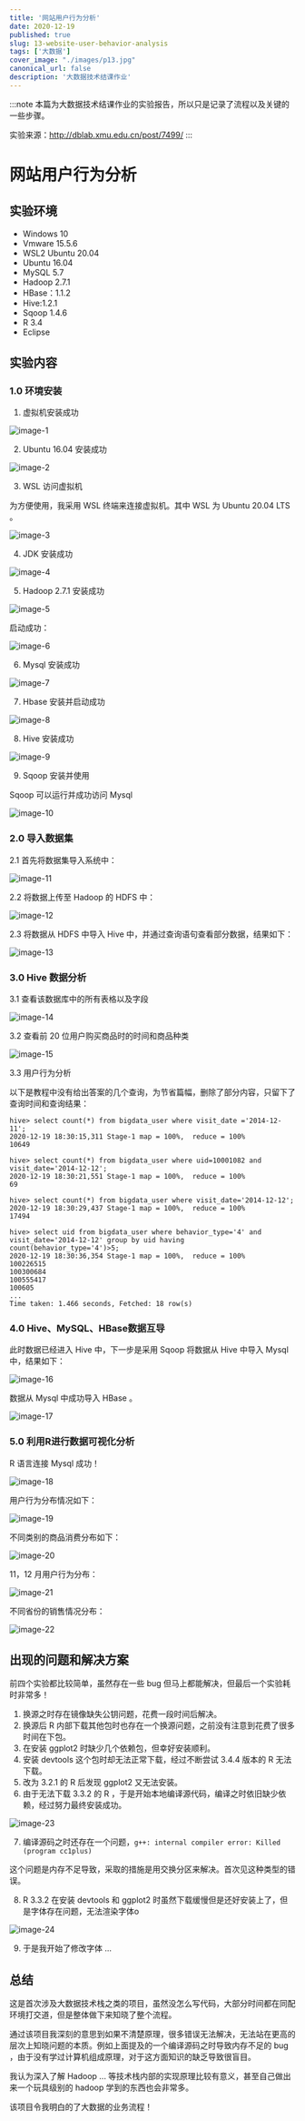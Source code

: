 ```yaml
---
title: '网站用户行为分析'
date: 2020-12-19
published: true
slug: 13-website-user-behavior-analysis
tags: ['大数据']
cover_image: "./images/p13.jpg"
canonical_url: false
description: '大数据技术结课作业'
---
```


:::note
本篇为大数据技术结课作业的实验报告，所以只是记录了流程以及关键的一些步骤。

实验来源：http://dblab.xmu.edu.cn/post/7499/
:::

# 网站用户行为分析

## 实验环境

* Windows 10
* Vmware 15.5.6 
* WSL2 Ubuntu 20.04
* Ubuntu 16.04
* MySQL 5.7
* Hadoop 2.7.1
* HBase：1.1.2
* Hive:1.2.1
* Sqoop 1.4.6
* R 3.4
* Eclipse

## 实验内容

### 1.0 环境安装

1. 虚拟机安装成功

![image-1](https://cdn.jsdelivr.net/gh/weijiew/pic@master/images/image.5woob58qbj80.png)

2. Ubuntu 16.04 安装成功

![image-2](https://cdn.jsdelivr.net/gh/weijiew/pic@master/images/image.1icldwmlfqow.png)

3. WSL 访问虚拟机

为方便使用，我采用 WSL 终端来连接虚拟机。其中 WSL 为 Ubuntu 20.04 LTS 。

![image-3](https://cdn.jsdelivr.net/gh/weijiew/pic@master/images/image.4s4qzbllrs00.png)

4. JDK 安装成功

![image-4](https://cdn.jsdelivr.net/gh/weijiew/pic@master/images/image.51dnmj6djvg0.png)

5. Hadoop 2.7.1 安装成功

![image-5](https://cdn.jsdelivr.net/gh/weijiew/pic@master/images/image.7l9gf0n7w640.png)

启动成功：

![image-6](https://cdn.jsdelivr.net/gh/weijiew/pic@master/images/image.12pmzy9rzfn.png)

6. Mysql 安装成功

![image-7](https://cdn.jsdelivr.net/gh/weijiew/pic@master/images/image.2rbfv7yuj100.png)

7. Hbase 安装并启动成功

![image-8](https://cdn.jsdelivr.net/gh/weijiew/pic@master/images/image.3vglhn5hrtq0.png)

8. Hive 安装成功

![image-9](https://cdn.jsdelivr.net/gh/weijiew/pic@master/images/image.7f4sqgrp8z40.png)

9. Sqoop 安装并使用 

Sqoop 可以运行并成功访问 Mysql

![image-10](https://cdn.jsdelivr.net/gh/weijiew/pic@master/images/image.6qxl6xwr77w0.png)


### 2.0 导入数据集

2.1 首先将数据集导入系统中：

![image-11](https://cdn.jsdelivr.net/gh/weijiew/pic@master/images/image.3ym4j8127bg0.png)

2.2 将数据上传至 Hadoop 的 HDFS 中：

![image-12](https://cdn.jsdelivr.net/gh/weijiew/pic@master/images/image.2fsm115njy80.png)

2.3 将数据从 HDFS 中导入 Hive 中，并通过查询语句查看部分数据，结果如下：

![image-13](https://cdn.jsdelivr.net/gh/weijiew/pic@master/images/image.74epy7ftr1k0.png)

### 3.0 Hive 数据分析

3.1 查看该数据库中的所有表格以及字段

![image-14](https://cdn.jsdelivr.net/gh/weijiew/pic@master/images/image.34cfajwde6y0.png)

3.2 查看前 20 位用户购买商品时的时间和商品种类

![image-15](https://cdn.jsdelivr.net/gh/weijiew/pic@master/images/image.773wkmue75k0.png)

3.3 用户行为分析

以下是教程中没有给出答案的几个查询，为节省篇幅，删除了部分内容，只留下了查询时间和查询结果：

    hive> select count(*) from bigdata_user where visit_date ='2014-12-11';
    2020-12-19 18:30:15,311 Stage-1 map = 100%,  reduce = 100%
    10649

    hive> select count(*) from bigdata_user where uid=10001082 and visit_date='2014-12-12';
    2020-12-19 18:30:21,551 Stage-1 map = 100%,  reduce = 100%
    69

    hive> select count(*) from bigdata_user where visit_date='2014-12-12';
    2020-12-19 18:30:29,437 Stage-1 map = 100%,  reduce = 100%
    17494

    hive> select uid from bigdata_user where behavior_type='4' and visit_date='2014-12-12' group by uid having count(behavior_type='4')>5;
    2020-12-19 18:30:36,354 Stage-1 map = 100%,  reduce = 100%
    100226515
    100300684
    100555417
    100605
    ...
    Time taken: 1.466 seconds, Fetched: 18 row(s)

### 4.0 Hive、MySQL、HBase数据互导

此时数据已经进入 Hive 中，下一步是采用 Sqoop 将数据从 Hive 中导入 Mysql 中，结果如下：

![image-16](https://cdn.jsdelivr.net/gh/weijiew/pic@master/images/image.3ztxxdt3fd00.png)

数据从 Mysql 中成功导入 HBase 。

![image-17](https://cdn.jsdelivr.net/gh/weijiew/pic@master/images/image.t1425qj35m8.png)

### 5.0 利用R进行数据可视化分析

R 语言连接 Mysql 成功！

![image-18](https://cdn.jsdelivr.net/gh/weijiew/pic@master/images/image.5fgxxwfxjb00.png)

用户行为分布情况如下：

![image-19](https://cdn.jsdelivr.net/gh/weijiew/pic@master/images/a2.4npqa811ery0.png)

不同类别的商品消费分布如下：

![image-20](https://cdn.jsdelivr.net/gh/weijiew/pic@master/images/a3.5k6sk11jnr00.png)

11，12 月用户行为分布：

![image-21](https://cdn.jsdelivr.net/gh/weijiew/pic@master/images/a4.8cj09bn03yg.png)

不同省份的销售情况分布：

![image-22](https://cdn.jsdelivr.net/gh/weijiew/pic@master/images/image.30okxmtn5ee0.png)

## 出现的问题和解决方案

前四个实验都比较简单，虽然存在一些 bug 但马上都能解决，但最后一个实验耗时非常多！

1. 换源之时存在镜像缺失公钥问题，花费一段时间后解决。
2. 换源后 R 内部下载其他包时也存在一个换源问题，之前没有注意到花费了很多时间在下包。
3. 在安装 ggplot2 时缺少几个依赖包，但幸好安装顺利。
4. 安装 devtools 这个包时却无法正常下载，经过不断尝试 3.4.4 版本的 R 无法下载。
5. 改为 3.2.1 的 R 后发现 ggplot2 又无法安装。
6. 由于无法下载 3.3.2 的 R ，于是开始本地编译源代码，编译之时依旧缺少依赖，经过努力最终安装成功。

![image-23](https://cdn.jsdelivr.net/gh/weijiew/pic@master/images/image.674ewf9lepg0.png)

7. 编译源码之时还存在一个问题，`g++: internal compiler error: Killed (program cc1plus)`

这个问题是内存不足导致，采取的措施是用交换分区来解决。首次见这种类型的错误。

8. R 3.3.2 在安装 devtools 和 ggplot2 时虽然下载缓慢但是还好安装上了，但是字体存在问题，无法渲染字体o

![image-24](https://cdn.jsdelivr.net/gh/weijiew/pic@master/images/image.22seykq36c9s.png)

9. 于是我开始了修改字体 ...

## 总结

这是首次涉及大数据技术栈之类的项目，虽然没怎么写代码，大部分时间都在同配环境打交道，但是整体做下来知晓了整个流程。

通过该项目我深刻的意思到如果不清楚原理，很多错误无法解决，无法站在更高的层次上知晓问题的本质。例如上面提及的一个编译源码之时导致内存不足的 bug ，由于没有学过计算机组成原理，对于这方面知识的缺乏导致很盲目。

我认为深入了解 Hadoop ... 等技术栈内部的实现原理比较有意义，甚至自己做出来一个玩具级别的 hadoop 学到的东西也会非常多。

该项目令我明白的了大数据的业务流程！